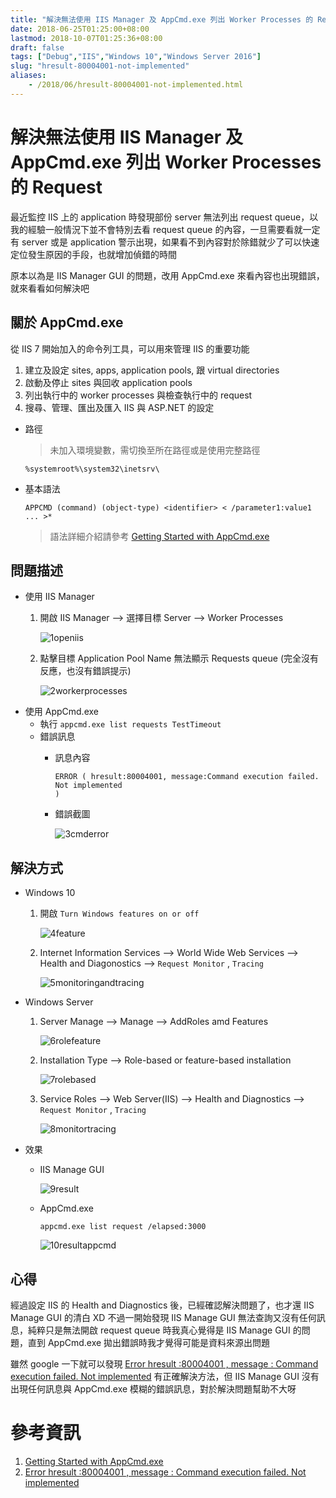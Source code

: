 ```yaml
---
title: "解決無法使用 IIS Manager 及 AppCmd.exe 列出 Worker Processes 的 Request"
date: 2018-06-25T01:25:00+08:00
lastmod: 2018-10-07T01:25:36+08:00
draft: false
tags: ["Debug","IIS","Windows 10","Windows Server 2016"]
slug: "hresult-80004001-not-implemented"
aliases:
    - /2018/06/hresult-80004001-not-implemented.html
---
```

# 解決無法使用 IIS Manager 及 AppCmd.exe 列出 Worker Processes 的 Request
最近監控 IIS 上的 application 時發現部份 server 無法列出 request queue，以我的經驗一般情況下並不會特別去看 request queue 的內容，一旦需要看就一定有 server 或是 application 警示出現，如果看不到內容對於除錯就少了可以快速定位發生原因的手段，也就增加偵錯的時間

原本以為是 IIS Manager GUI 的問題，改用 AppCmd.exe 來看內容也出現錯誤，就來看看如何解決吧


## 關於 AppCmd.exe
從 IIS 7 開始加入的命令列工具，可以用來管理 IIS 的重要功能
1. 建立及設定 sites, apps, application pools, 跟 virtual directories
2. 啟動及停止 sites 與回收 application pools
3. 列出執行中的 worker processes 與檢查執行中的 request
4. 搜尋、管理、匯出及匯入 IIS 與 ASP.NET 的設定

* 路徑
    
    > 未加入環境變數，需切換至所在路徑或是使用完整路徑 
    
    ```
    %systemroot%\system32\inetsrv\
    ```

* 基本語法
    
    ```
    APPCMD (command) (object-type) <identifier> < /parameter1:value1 ... >*
    ``` 
    
    > 語法詳細介紹請參考 [Getting Started with AppCmd.exe](https://docs.microsoft.com/zh-tw/iis/get-started/getting-started-with-iis/getting-started-with-appcmdexe?WT.mc_id=DOP-MVP-5002594)

## 問題描述
- 使用 IIS Manager
    1. 開啟 IIS Manager --> 選擇目標 Server --> Worker Processes
        
        ![1openiis](https://user-images.githubusercontent.com/3851540/41821579-90ce455c-7815-11e8-83aa-a0b34e9b35c7.png)
    2. 點擊目標 Application Pool Name 無法顯示 Requests queue (完全沒有反應，也沒有錯誤提示)
        
        ![2workerprocesses](https://user-images.githubusercontent.com/3851540/41821580-90f76c34-7815-11e8-883b-2bdf1c890b21.png)
- 使用 AppCmd.exe
    * 執行 `appcmd.exe list requests TestTimeout` 
    * 錯誤訊息
        * 訊息內容
            
            ```
            ERROR ( hresult:80004001, message:Command execution failed.
            Not implemented
            )
            ``` 
        * 錯誤截圖
            
            ![3cmderror](https://user-images.githubusercontent.com/3851540/41821582-9148a2ac-7815-11e8-9055-93b307e10a29.png)

## 解決方式
- Windows 10
    1. 開啟 `Turn Windows features on or off`
        
        ![4feature](https://user-images.githubusercontent.com/3851540/41821583-9173cae0-7815-11e8-882c-b5168302a5ec.png)
    2. Internet Information Services --> World Wide Web Services --> Health and Diagonostics --> `Request Monitor` , `Tracing`
        
        ![5monitoringandtracing](https://user-images.githubusercontent.com/3851540/41821584-919c3a8e-7815-11e8-85da-69c8f743f079.png) 
- Windows Server
    1. Server Manage --> Manage --> AddRoles amd Features
        
        ![6rolefeature](https://user-images.githubusercontent.com/3851540/41821585-91c7a020-7815-11e8-933b-afac83e6dc1c.png) 
    2. Installation Type --> Role-based or feature-based installation
        
        ![7rolebased](https://user-images.githubusercontent.com/3851540/41821575-901e0da4-7815-11e8-9be4-7aefac72bb0f.png) 
    3. Service Roles --> Web Server(IIS) --> Health and Diagnostics --> `Request Monitor` , `Tracing`
        
        ![8monitortracing](https://user-images.githubusercontent.com/3851540/41821576-9047b8e8-7815-11e8-9bc5-93e174b6ef29.png)
 * 效果
    - IIS Manage GUI
        
        ![9result](https://user-images.githubusercontent.com/3851540/41821577-907943b8-7815-11e8-918f-90394a9d4501.png)
    - AppCmd.exe
        
        ```
        appcmd.exe list request /elapsed:3000
        ``` 
        
        ![10resultappcmd](https://user-images.githubusercontent.com/3851540/41821578-90a3e014-7815-11e8-9cb8-baa4c6c281eb.png)

## 心得
經過設定 IIS 的 Health and Diagnostics 後，已經確認解決問題了，也才還 IIS Manage GUI 的清白 XD
不過一開始發現 IIS Manage GUI 無法查詢又沒有任何訊息，純粹只是無法開啟 request queue 時我真心覺得是 IIS Manage GUI 的問題，直到 AppCmd.exe 拋出錯誤時我才覺得可能是資料來源出問題

雖然 google 一下就可以發現 [Error hresult :80004001 , message : Command execution failed. Not implemented](https://stackoverflow.com/questions/38593856/error-hresult-80004001-message-command-execution-failed-not-implemented) 有正確解決方法，但 IIS Manage GUI 沒有出現任何訊息與 AppCmd.exe 模糊的錯誤訊息，對於解決問題幫助不大呀

# 參考資訊
1. [Getting Started with AppCmd.exe](https://docs.microsoft.com/zh-tw/iis/get-started/getting-started-with-iis/getting-started-with-appcmdexe?WT.mc_id=DOP-MVP-5002594)
2. [Error hresult :80004001 , message : Command execution failed. Not implemented](https://stackoverflow.com/questions/38593856/error-hresult-80004001-message-command-execution-failed-not-implemented)